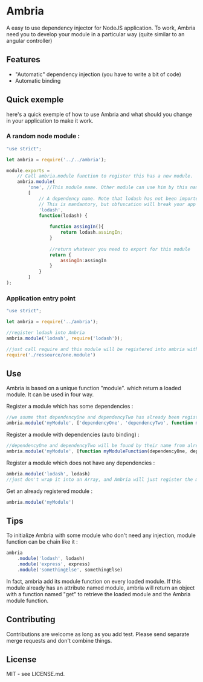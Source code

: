 # Ambria

A easy to use dependency injector for NodeJS application.
To work, Ambria need you to develop your module in a particular way (quite similar to an angular controller)

## Features 

 * "Automatic" dependency injection (you have to write a bit of code)
 * Automatic binding 

## Quick exemple
here's a quick exemple of how to use Ambria and what should you change in your application to make it work.

### A random node module : 
```javascript
"use strict";

let ambria = require('../../ambria');

module.exports = 
    // Call ambria.module function to register this has a new module.
    ambria.module(
        'one', //This module name. Other module can use him by this name
        [
            // A dependency name. Note that lodash has not been imported here. 
            // This is mandantory, but obfuscation will break your app if you don't
            'lodash', 
            function(lodash) {
        
                function assingIn(){
                    return lodash.assingIn;
                }
                
                //return whatever you need to export for this module
                return {
                    assingIn:assingIn
                }
            }
        ]
);

```

### Application entry point
```javascript
"use strict";

let ambria = require('../ambria');

//register lodash into Ambria
ambria.module('lodash', require('lodash'));

//just call require and this module will be registered into ambria with all of his dependencies injected
require('./ressource/one.module')

```

## Use
Ambria is based on a unique function "module". which return a loaded module. It can be used in four way.

Register a module which has some dependencies :  
```javascript
//we asume that dependencyOne and dependencyTwo has already been registered.
ambria.module('myModule', ['dependencyOne', 'dependencyTwo', function myModuleFunction(dependencyOne, dependencyTwo){...}]);
```

Register a module with dependencies (auto binding) : 
```javascript
//dependencyOne and dependencyTwo will be found by their name from already registered module list, and injected
ambria.module('myModule', [function myModuleFunction(dependencyOne, dependencyTwo){...}]);
```

Register a module which does not have any dependencies : 
```javascript
ambria.module('lodash', lodash)
//just don't wrap it into an Array, and Ambria will just register the module "has it"
```

Get an already registered module : 
```javascript
ambria.module('myModule')
```

## Tips
To initialize Ambria with some module who don't need any injection, module function can be chain like it :
```javascript
ambria
    .module('lodash', lodash)
    .module('express', express)
    .module('somethingElse', somethingElse)
```
In fact, ambria add its module function on every loaded module. If this module already has an attribute named module, ambria will return an object with a function named "get" to retrieve the loaded module and the Ambria module function.

## Contributing

Contributions are welcome as long as you add test. 
Please send separate merge requests and don't combine things.

## License

MIT - see LICENSE.md.